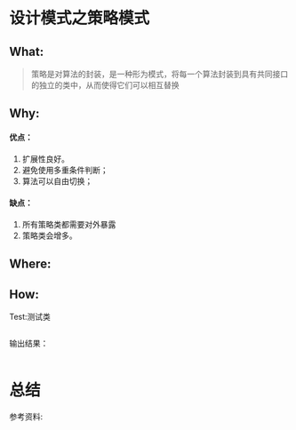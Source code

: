 # 设计模式之策略模式
## What:

>策略是对算法的封装，是一种形为模式，将每一个算法封装到具有共同接口的独立的类中，从而使得它们可以相互替换


## Why:
#### 优点：
1. 扩展性良好。
2. 避免使用多重条件判断；
3. 算法可以自由切换；

#### 缺点：
1. 所有策略类都需要对外暴露
2. 策略类会增多。


## Where:


## How:





Test:测试类
```java

```
输出结果：
```java

```



# 总结

参考资料:
